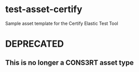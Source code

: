 # test-asset-certify
Sample asset template for the Certify Elastic Test Tool

# DEPRECATED

## This is no longer a CONS3RT asset type

